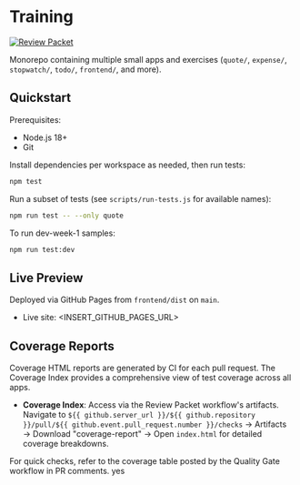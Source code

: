 # Training

[![Review Packet](https://github.com/Maximus-Technologies-Uganda/Training/actions/workflows/review-packet.yml/badge.svg)](https://github.com/Maximus-Technologies-Uganda/Training/actions/workflows/review-packet.yml)

Monorepo containing multiple small apps and exercises (`quote/`, `expense/`, `stopwatch/`, `todo/`, `frontend/`, and more).

## Quickstart

Prerequisites:

- Node.js 18+
- Git

Install dependencies per workspace as needed, then run tests:

```bash
npm test
```

Run a subset of tests (see `scripts/run-tests.js` for available names):

```bash
npm run test -- --only quote
```

To run dev-week-1 samples:

```bash
npm run test:dev
```

## Live Preview

Deployed via GitHub Pages from `frontend/dist` on `main`.

- Live site: <INSERT_GITHUB_PAGES_URL>

## Coverage Reports

Coverage HTML reports are generated by CI for each pull request. The Coverage Index provides a comprehensive view of test coverage across all apps.

- **Coverage Index**: Access via the Review Packet workflow's artifacts. Navigate to `${{ github.server_url }}/${{ github.repository }}/pull/${{ github.event.pull_request.number }}/checks` → Artifacts → Download "coverage-report" → Open `index.html` for detailed coverage breakdowns.

For quick checks, refer to the coverage table posted by the Quality Gate workflow in PR comments. yes
